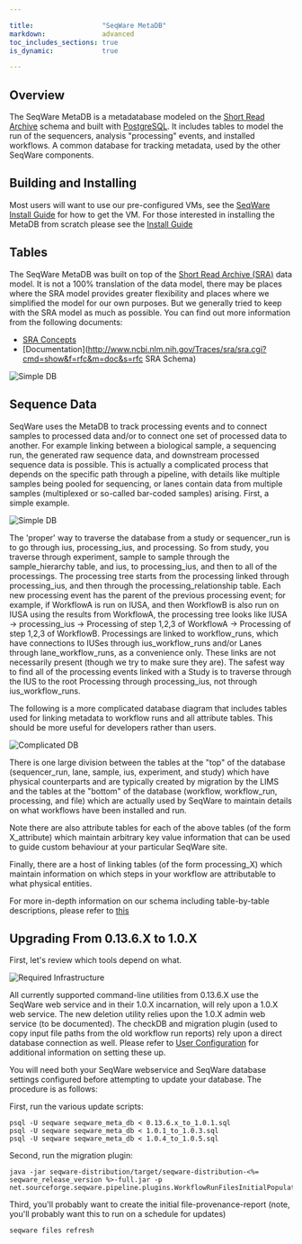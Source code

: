 ```yaml
---

title:                 "SeqWare MetaDB"
markdown:              advanced
toc_includes_sections: true
is_dynamic:            true

---
```



## Overview

The SeqWare MetaDB is a metadatabase modeled on the [Short Read
Archive](http://www.ncbi.nlm.nih.gov/Traces/sra) schema and built with
[PostgreSQL](http://www.postgresql.org/). It includes tables to model the run
of the sequencers, analysis "processing" events, and installed workflows. A
common database for tracking metadata, used by the other SeqWare components.

## Building and Installing

Most users will want to use our pre-configured VMs, see the [SeqWare Install
Guide](/docs/2-installation/) for how to get the VM.  For those interested in
installing the MetaDB from scratch please see the [Install
Guide](/docs/github_readme/3-metadb/)

## Tables

The SeqWare MetaDB was built on top of the [Short Read Archive
(SRA)](http://www.ncbi.nlm.nih.gov/Traces/sra) data model.  It is not a 100%
translation of the data model, there may be places where the SRA model provides
greater flexibility and places where we simplified the model for our own
purposes.  But we generally tried to keep with the SRA model as much as
possible.  You can find out more information from the following documents:

* [SRA Concepts](http://www.ncbi.nlm.nih.gov/Traces/sra/sra.cgi?cmd=show&f=concepts&m=doc&s=concepts)
* [Documentation](http://www.ncbi.nlm.nih.gov/Traces/sra/sra.cgi?cmd=show&f=rfc&m=doc&s=rfc SRA Schema)

![Simple DB](/assets/images/metadb/Db_simple.png)

## Sequence Data ##

SeqWare uses the MetaDB to track processing events and to connect samples to
processed data and/or to connect one set of processed data to another. For
example linking between a biological sample, a sequencing run, the generated
raw sequence data, and downstream processed sequence data is possible. This is
actually a complicated process that depends on the specific path through a
pipeline, with details like multiple samples being pooled for sequencing, or
lanes contain data from multiple samples (multiplexed or so-called bar-coded
samples) arising. First, a simple example.

![Simple DB](/assets/images/metadb/Study_hierarchy.png)

The 'proper' way to traverse the database from a study or sequencer_run is to
go through ius, processing_ius, and processing. So from study, you traverse
through experiment, sample to sample through the sample_hierarchy table, and
ius, to processing_ius, and then to all of the processings. The processing tree
starts from the processing linked through processing_ius, and then through the
processing_relationship table. Each new processing event has the parent of the
previous processing event; for example, if WorkflowA is run on IUSA, and then
WorkflowB is also run on IUSA using the results from WorkflowA, the processing
tree looks like IUSA -> processing_ius -> Processing of step 1,2,3 of WorkflowA
-> Processing of step 1,2,3 of WorkflowB.  Processings are linked to
workflow_runs, which have connections to IUSes through ius_workflow_runs and/or
Lanes through lane_workflow_runs, as a convenience only. These links are not
necessarily present (though we try to make sure they are). The safest way to
find all of the processing events linked with a Study is to traverse through
the IUS to the root Processing through processing_ius, not through
ius_workflow_runs.


The following is a more complicated database diagram that includes tables used for 
linking metadata to workflow runs and all attribute tables. This should be more 
useful for developers rather than users. 

![Complicated DB](/assets/images/metadb/Db_complicated.png)

There is one large division between the tables at the "top" of the database (sequencer_run, 
lane, sample, ius, experiment, and study) which have physical counterparts
and are typically created by migration by the LIMS and the tables at the "bottom" of 
the database (workflow, workflow_run, processing, and file) which are actually used
by SeqWare to maintain details on what workflows have been installed and run. 

Note there are also attribute tables for each of the above tables (of the form X_attribute) 
which maintain arbitrary key value information that can be used to guide custom 
behaviour at your particular SeqWare site. 

Finally, there are a host of linking tables (of the form processing_X) which maintain 
information on which steps in your workflow are attributable to what physical entities. 

For more in-depth information on our schema including table-by-table descriptions, please refer to [this](/metadb-schema)


## Upgrading From 0.13.6.X to 1.0.X

First, let's review which tools depend on what. 

![Required Infrastructure](/assets/images/metadb/database_paths.png)

All currently supported command-line utilities from 0.13.6.X use the SeqWare web service and in their 1.0.X incarnation, will rely upon a 1.0.X web service. The new deletion utility relies upon the 1.0.X admin web service (to be documented). The checkDB and migration plugin (used to copy input file paths from the old workflow run reports) rely upon a direct database connection as well. Please refer to 
[User Configuration](/docs/github_readme/6-pipeline/user-configuration) for additional information on setting these up. 

You will need both your SeqWare webservice and SeqWare database settings configured before attempting to update your database. The procedure is as follows:

First, run the various update scripts:

    psql -U seqware seqware_meta_db < 0.13.6.x_to_1.0.1.sql
    psql -U seqware seqware_meta_db < 1.0.1_to_1.0.3.sql
    psql -U seqware seqware_meta_db < 1.0.4_to_1.0.5.sql

Second, run the migration plugin:

    java -jar seqware-distribution/target/seqware-distribution-<%= seqware_release_version %>-full.jar -p net.sourceforge.seqware.pipeline.plugins.WorkflowRunFilesInitialPopulationPlugin
    
Third, you'll probably want to create the initial file-provenance-report (note, you'll probably want this to run on a schedule for updates)

    seqware files refresh
